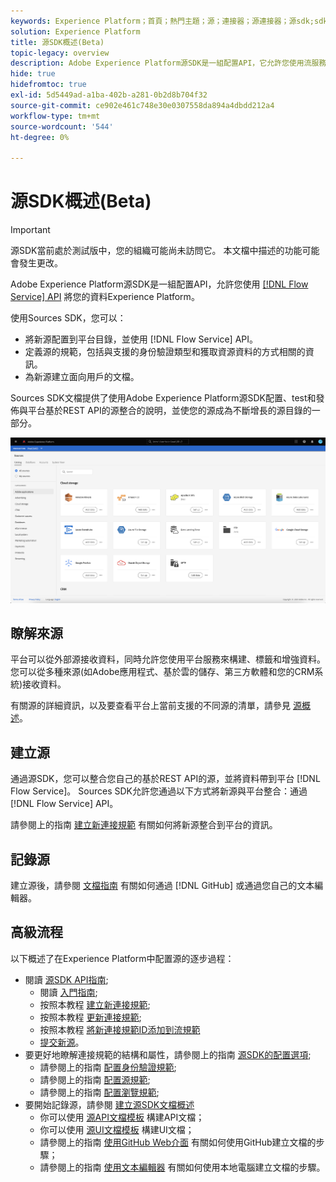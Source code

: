 ```yaml
---
keywords: Experience Platform；首頁；熱門主題；源；連接器；源連接器；源sdk;sdk;SDK
solution: Experience Platform
title: 源SDK概述(Beta)
topic-legacy: overview
description: Adobe Experience Platform源SDK是一組配置API，它允許您使用流服務API整合基於REST API的源，以將資料Experience Platform。
hide: true
hidefromtoc: true
exl-id: 5d5449ad-a1ba-402b-a281-0b2d8b704f32
source-git-commit: ce902e461c748e30e0307558da894a4dbdd212a4
workflow-type: tm+mt
source-wordcount: '544'
ht-degree: 0%

---
```


# 源SDK概述(Beta)

>[!IMPORTANT]
>
>源SDK當前處於測試版中，您的組織可能尚未訪問它。 本文檔中描述的功能可能會發生更改。

Adobe Experience Platform源SDK是一組配置API，允許您使用 [[!DNL Flow Service] API](https://www.adobe.io/experience-platform-apis/references/flow-service/) 將您的資料Experience Platform。

使用Sources SDK，您可以：

* 將新源配置到平台目錄，並使用 [!DNL Flow Service] API。
* 定義源的規範，包括與支援的身份驗證類型和獲取資源資料的方式相關的資訊。
* 為新源建立面向用戶的文檔。

Sources SDK文檔提供了使用Adobe Experience Platform源SDK配置、test和發佈與平台基於REST API的源整合的說明，並使您的源成為不斷增長的源目錄的一部分。

![目錄](./assets/catalog.png)

## 瞭解來源

平台可以從外部源接收資料，同時允許您使用平台服務來構建、標籤和增強資料。 您可以從多種來源(如Adobe應用程式、基於雲的儲存、第三方軟體和您的CRM系統)接收資料。

有關源的詳細資訊，以及要查看平台上當前支援的不同源的清單，請參見 [源概述](../home.md)。

## 建立源

通過源SDK，您可以整合您自己的基於REST API的源，並將資料帶到平台 [!DNL Flow Service]。 Sources SDK允許您通過以下方式將新源與平台整合：通過 [!DNL Flow Service] API。

請參閱上的指南 [建立新連接規範](./api/api-overview.md) 有關如何將新源整合到平台的資訊。

## 記錄源

建立源後，請參閱 [文檔指南](./documentation/doc-overview.md) 有關如何通過 [!DNL GitHub] 或通過您自己的文本編輯器。

## 高級流程

以下概述了在Experience Platform中配置源的逐步過程：

* 閱讀 [源SDK API指南](./api/api-overview.md);
   * 閱讀 [入門指南](./api/getting-started.md);
   * 按照本教程 [建立新連接規範](./api/create.md);
   * 按照本教程 [更新連接規範](./api/update-connection-specs.md);
   * 按照本教程 [將新連接規範ID添加到流規範](./api/update-flow-specs.md)
   * [提交新源](./api/submit.md)。
* 要更好地瞭解連接規範的結構和屬性，請參閱上的指南 [源SDK的配置選項](./config/config.md);
   * 請參閱上的指南 [配置身份驗證規範](./config/authspec.md);
   * 請參閱上的指南 [配置源規範](./config/sourcespec.md);
   * 請參閱上的指南 [配置瀏覽規範](./config/explorespec.md);
* 要開始記錄源，請參閱 [建立源SDK文檔概述](./documentation/doc-overview.md)
   * 你可以使用 [源API文檔模板](./documentation/template.md) 構建API文檔；
   * 你可以使用 [源UI文檔模板](./documentation/ui-template.md) 構建UI文檔；
   * 請參閱上的指南 [使用GitHub Web介面](./documentation/github.md) 有關如何使用GitHub建立文檔的步驟；
   * 請參閱上的指南 [使用文本編輯器](./documentation/text-editor.md) 有關如何使用本地電腦建立文檔的步驟。
